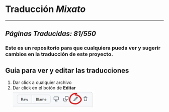# Traducción _Mixato_

---
## _Páginas Traducidas: **81/550**_


### Este es un repositorio para que cualquiera pueda ver y sugerir cambios en la traducción de este proyecto.

## Guía para ver y editar las traducciones

1. Dar click a cualquier archivo
2. Dar click en el botón de **Editar**  
   ![screenshot](screenshots/screenshot1.jpg)
